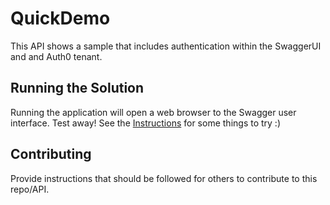 # QuickDemo

This API shows a sample that includes authentication within
the SwaggerUI and and Auth0 tenant.

## Running the Solution

Running the application will open a web browser to the Swagger user interface. Test away! See the [Instructions](Instructions.md#things-to-try) for some things to try :)

## Contributing

Provide instructions that should be followed for others to contribute to this repo/API.
